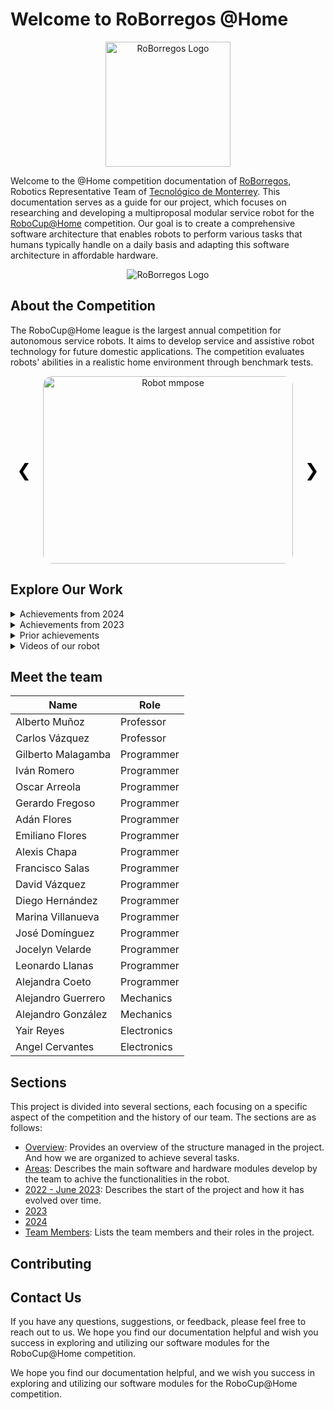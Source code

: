 # Welcome to RoBorregos @Home

<script src="https://kit.fontawesome.com/db131c0a32.js" crossorigin="anonymous"></script>

<p align="center">
  <img src="/assets/logo.png" alt="RoBorregos Logo" width="200">
</p>

Welcome to the @Home competition documentation of [RoBorregos](https://roborregos.com), Robotics Representative Team of [Tecnológico de Monterrey](https://tec.mx). This documentation serves as a guide for our project, which focuses on researching and developing a multiproposal modular service robot for the [RoboCup@Home](https://athome.robocup.org/) competition. Our goal is to create a comprehensive software architecture that enables robots to perform various tasks that humans typically handle on a daily basis and adapting this software architecture in affordable hardware.

<p align="center">
  <img src="/assets/landing/TeamPicture.jpeg" alt="RoBorregos Logo">
</p>

## About the Competition

The RoboCup@Home league is the largest annual competition for autonomous service robots. It aims to develop service and assistive robot technology for future domestic applications. The competition evaluates robots' abilities in a realistic home environment through benchmark tests.

<div id="carousel" class="carousel">
  <div class="carousel-item active">
    <img src="/assets/mpPose.jpg" alt="Robot mmpose">
  </div>
  <div class="carousel-item">
    <img src="/assets/home/ObjectDetection/Yolov5DetectionSample.png" alt="Detection">
  </div>
  <div class="carousel-item">
    <img src="/assets/home/HRI/Display.png" alt="Robot Display">
  </div>
  <a class="carousel-control-prev" onclick="prevSlide()">&#10094;</a>
  <a class="carousel-control-next" onclick="nextSlide()">&#10095;</a>
</div>

<style>
.carousel {
  position: relative;
  max-width: 100%;
  margin: auto;
  overflow: hidden;
}

.carousel-item {
  display: none;
  text-align: center;
}

.carousel-item.active {
  display: block;
}

.carousel img {
  width: 400px;
  height: 300px; 
  object-fit: cover; 
  border-radius: 15px; 
}

.carousel-control-prev, .carousel-control-next {
  position: absolute;
  top: 50%;
  transform: translateY(-50%);
  font-size: 2em;
  color: black;
  cursor: pointer;
  user-select: none;
}

.carousel-control-prev {
  left: 10px;
}

.carousel-control-next {
  right: 10px;
}
</style>

<script>
let currentSlide = 0;
const slides = document.querySelectorAll('.carousel-item');

function showSlide(index) {
  slides[currentSlide].classList.remove('active');
  currentSlide = (index + slides.length) % slides.length;
  slides[currentSlide].classList.add('active');
}

function nextSlide() {
  showSlide(currentSlide + 1);
}

function prevSlide() {
  showSlide(currentSlide - 1);
}

document.addEventListener('DOMContentLoaded', () => {
  showSlide(currentSlide);
});
</script>

## Explore Our Work

<details>
  <summary>Achievements from 2024</summary>
  <ul>
    <li><a href="2024/">Achievements from 2024</a></li>
  </ul>
</details>

<details>
  <summary>Achievements from 2023</summary>
  <ul>
    <li><a href="2023/">2023</a></li>
  </ul>
</details>

<details>
  <summary>Prior achievements</summary>
  <ul>
    <li><a href="2022 - Jun 2023/">2022 - Jun 2023</a></li>
  </ul>
</details>

<details>
  <summary>Videos of our robot</summary>
  <ul>
    <li><a href="Overview/Media/">Media</a></li>
  </ul>
</details>

## Meet the team

| Name               | Role        |
| ------------------ | ----------- |
| Alberto Muñoz      | Professor   |
| Carlos Vázquez     | Professor   |
| Gilberto Malagamba | Programmer  |
| Iván Romero        | Programmer  |
| Oscar Arreola      | Programmer  |
| Gerardo Fregoso    | Programmer  |
| Adán Flores        | Programmer  |
| Emiliano Flores    | Programmer  |
| Alexis Chapa       | Programmer  |
| Francisco Salas    | Programmer  |
| David Vázquez      | Programmer  |
| Diego Hernández    | Programmer  |
| Marina Villanueva  | Programmer  |
| José Domínguez     | Programmer  |
| Jocelyn Velarde    | Programmer  |
| Leonardo Llanas    | Programmer  |
| Alejandra Coeto    | Programmer  |
| Alejandro Guerrero | Mechanics   |
| Alejandro González | Mechanics   |
| Yair Reyes         | Electronics |
| Angel Cervantes    | Electronics |

## Sections

This project is divided into several sections, each focusing on a specific aspect of the competition and the history of our team. The sections are as follows:

- [Overview](/Overview): Provides an overview of the structure managed in the project. And how we are organized to achieve several tasks.
- [Areas](/Areas): Describes the main software and hardware modules develop by the team to achive the functionalities in the robot.
- [2022 - June 2023](/2022%20-%20Jun%202023): Describes the start of the project and how it has evolved over time.
- [2023](/2023)
- [2024](/2024)
- [Team Members](/Team): Lists the team members and their roles in the project.

## Contributing

## Contact Us

If you have any questions, suggestions, or feedback, please feel free to reach out to us. We hope you find our documentation helpful and wish you success in exploring and utilizing our software modules for the RoboCup@Home competition.

<div class="social-icons">
  <a href="https://www.facebook.com/roborregos" target="_blank"><i class="fab fa-facebook"></i></a>
  <i class="fa-brands fa-facebook"></i>
  <a href="https://twitter.com/roborregos" target="_blank"><i class="fab fa-twitter"></i></a>
  <a href="https://www.instagram.com/roborregos" target="_blank"><i class="fab fa-instagram"></i></a>
  <a href="https://www.linkedin.com/company/roborregos" target="_blank"><i class="fab fa-linkedin"></i></a>
</div>

We hope you find our documentation helpful, and we wish you success in exploring and utilizing our software modules for the RoboCup@Home competition.
